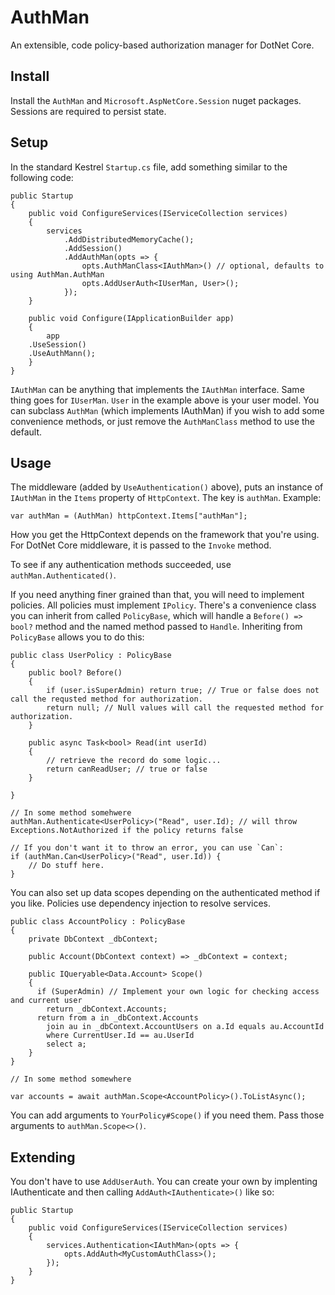 AuthMan
=======

An extensible, code policy-based authorization manager for DotNet Core.

Install
-------

Install the `AuthMan` and `Microsoft.AspNetCore.Session` nuget packages. Sessions are required to persist state.

Setup
-----

In the standard Kestrel `Startup.cs` file, add something similar to the following code:

    public Startup
    {
        public void ConfigureServices(IServiceCollection services)
        {
            services
                .AddDistributedMemoryCache();
                .AddSession()
                .AddAuthMan(opts => {
                    opts.AuthManClass<IAuthMan>() // optional, defaults to using AuthMan.AuthMan
                    opts.AddUserAuth<IUserMan, User>();
                });
        }

        public void Configure(IApplicationBuilder app)
        {
            app
		.UseSession()
		.UseAuthMann();
        }
    }

`IAuthMan` can be anything that implements the `IAuthMan` interface. Same thing goes for `IUserMan`.
`User` in the example above is your user model. You can subclass `AuthMan` (which implements IAuthMan) if you wish to
add some  convenience methods, or just remove the `AuthManClass` method to use the default.

Usage
-----

The middleware (added by `UseAuthentication()` above), puts an instance of `IAuthMan` in the `Items` property
of `HttpContext`. The key is `authMan`. Example:

    var authMan = (AuthMan) httpContext.Items["authMan"];

How you get the HttpContext depends on the framework that you're using. For DotNet Core middleware, it is
passed to the `Invoke` method.

To see if any authentication methods succeeded, use `authMan.Authenticated()`.

If you need anything finer grained than that, you will need to implement policies. All policies must implement
`IPolicy`. There's a convenience class you can inherit from called `PolicyBase`, which will handle a
`Before() => bool?` method and the named method passed to `Handle`. Inheriting from `PolicyBase` allows you to do this:

    public class UserPolicy : PolicyBase
    {
        public bool? Before()
        {
            if (user.isSuperAdmin) return true; // True or false does not call the requsted method for authorization.
            return null; // Null values will call the requested method for authorization.
        }

        public async Task<bool> Read(int userId)
        {
            // retrieve the record do some logic...
            return canReadUser; // true or false
        }

    }

    // In some method somehwere
    authMan.Authenticate<UserPolicy>("Read", user.Id); // will throw Exceptions.NotAuthorized if the policy returns false

    // If you don't want it to throw an error, you can use `Can`:
    if (authMan.Can<UserPolicy>("Read", user.Id)) {
        // Do stuff here.
    }

You can also set up data scopes depending on the authenticated method if you like. Policies use dependency injection to
resolve services.

    public class AccountPolicy : PolicyBase
    {
        private DbContext _dbContext;

        public Account(DbContext context) => _dbContext = context;

        public IQueryable<Data.Account> Scope()
        {
          if (SuperAdmin) // Implement your own logic for checking access and current user
            return _dbContext.Accounts;
          return from a in _dbContext.Accounts
            join au in _dbContext.AccountUsers on a.Id equals au.AccountId
            where CurrentUser.Id == au.UserId  
            select a;
        }
    }

    // In some method somewhere

    var accounts = await authMan.Scope<AccountPolicy>().ToListAsync();

You can add arguments to `YourPolicy#Scope()` if you need them. Pass those arguments to `authMan.Scope<>()`.


Extending
---------

You don't have to use `AddUserAuth`. You can create your own by implenting IAuthenticate and then calling
`AddAuth<IAuthenticate>()` like so:

    public Startup
    {
        public void ConfigureServices(IServiceCollection services)
        {
            services.Authentication<IAuthMan>(opts => {
                opts.AddAuth<MyCustomAuthClass>();
            });
        }
    }
